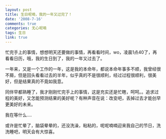 ```yaml
---
layout: post
title: 生日呢喃，我的一年又过完了！
date: '2008-7-16'
comments: true
categories: 无心呢喃
tags: 生日
link: true
---
```

忙完手上的事情，想想明天还要做的事情，再看看时间，wo，凌晨1点40了，再看看日历，哦，我的生日到了，我的一年又过去了。

一年来，又是一个工作的一年，这是我的本命年，都说本命年事多不顺，我曾经很不屑，但是回头看看过去的半年，似乎真的不是很顺利，经过过程很顺利，很美好，但是结果真的不竟如我意。

同伴早都熟睡了，我才刚刚忙完手上的事情，这是充实还是忙瞎，呵呵。。追求过程的美好，又怎能预测结果的美好呢？有种声音在说：改变吧，丢掉过去才能创早更美好的未来。

我在等什么....

或许是忙晕了，脑袋晕晕的，还没洗澡，粘粘的，呢呢喃喃迎来我自己的节日，洗洗睡吧，明天会有大惊喜。
